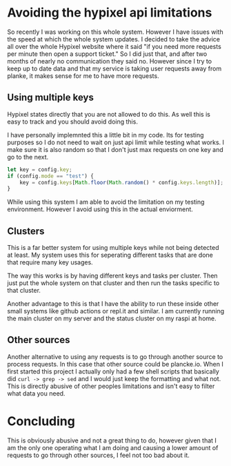 # Avoiding the hypixel api limitations

So recently I was working on this whole system. However I have issues with the speed at which the whole system updates. I decided to take the advice all over the whole Hypixel website where it said "if you need more requests per minute then open a support ticket." So I did just that, and after two months of nearly no communication they said no. However since I try to keep up to date data and that my service is taking user requests away from planke, it makes sense for me to have more requests.

## Using multiple keys

Hypixel states directly that you are not allowed to do this. As well this is easy to track and you should avoid doing this.

I have personally implemnted this a little bit in my code. Its for testing purposes so I do not need to wait on just api limit while testing what works. I make sure it is also random so that I don't just max requests on one key and go to the next.

```js
let key = config.key;
if (config.mode == "test") {
    key = config.keys[Math.floor(Math.random() * config.keys.length)];
}
```

While using this system I am able to avoid the limitation on my testing environment. However I avoid using this in the actual enviorment.

## Clusters

This is a far better system for using multiple keys while not being detected at least. My system uses this for seperating different tasks that are done that require many key usages.

The way this works is by having different keys and tasks per cluster. Then just put the whole system on that cluster and then run the tasks specific to that cluster.

Another advantage to this is that I have the ability to run these inside other small systems like github actions or repl.it and similar. I am currently running the main cluster on my server and the status cluster on my raspi at home.

## Other sources

Another alternative to using any requests is to go through another source to process requests. In this case that other source could be plancke.io. When I first started this project I actually only had a few shell scripts that basically did `curl -> grep -> sed` and I would just keep the formatting and what not. This is directly abusive of other peoples limitations and isn't easy to filter what data you need.

# Concluding

This is obviously abusive and not a great thing to do, however given that I am the only one operating what I am doing and causing a lower amount of requests to go through other sources, I feel not too bad about it.
